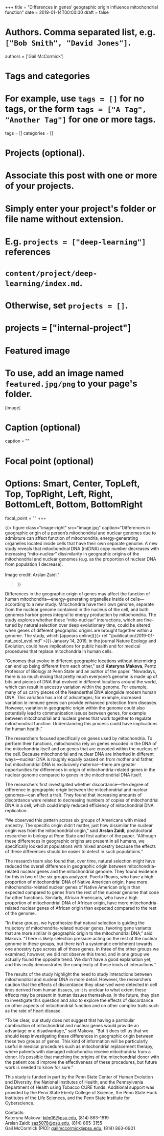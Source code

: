 +++
title = "Differences in genes’ geographic origin influence mitochondrial function"
date = 2019-01-14T00:00:00
draft = false

# Authors. Comma separated list, e.g. `["Bob Smith", "David Jones"]`.
authors = ['Gail McCormick']

# Tags and categories
# For example, use `tags = []` for no tags, or the form `tags = ["A Tag", "Another Tag"]` for one or more tags.
tags = []
categories = []

# Projects (optional).
#   Associate this post with one or more of your projects.
#   Simply enter your project's folder or file name without extension.
#   E.g. `projects = ["deep-learning"]` references 
#   `content/project/deep-learning/index.md`.
#   Otherwise, set `projects = []`.
# projects = ["internal-project"]

# Featured image
# To use, add an image named `featured.jpg/png` to your page's folder. 
[image]
  # Caption (optional)
  caption = ""

  # Focal point (optional)
  # Options: Smart, Center, TopLeft, Top, TopRight, Left, Right, BottomLeft, Bottom, BottomRight
  focal_point = ""
+++

{{< figure
      class="image-right"
      src="image.jpg"
      caption="Differences in geographic origin of a person’s mitochondrial and nuclear genomes due to admixture can affect function of mitochondria, energy-generating organelles located inside cells that have their own separate genome. A new study reveals that mitochondrial DNA (mtDNA) copy number decreases with increasing “mito-nuclear” dissimilarity in geographic origins of the mitochondrial and nuclear genomes (e.g. as the proportion of nuclear DNA from population 1 decrease).<br><br>Image credit: Arslan Zaidi."
>}}


Differences in the geographic origin of genes may affect the function of human mitochondria—energy-generating organelles inside of cells—according to a new study. Mitochondria have their own genome, separate from the nuclear genome contained in the nucleus of the cell, and both genomes harbor genes integral to energy production by mitochondria. The study explores whether these “mito-nuclear” interactions, which are fine-tuned by natural selection over deep evolutionary time, could be altered when genes of different geographic origins are brought together within a genome. The study, which [appears online]({{< ref "/publication/2019-01-nat_ecol_evol.md" >}}) January 14, 2019, in the journal Nature Ecology and Evolution, could have implications for public health and for medical procedures that replace mitochondria in human cells.

“Genomes that evolve in different geographic locations without intermixing can end up being different from each other,” said **Kateryna Makova**, Pentz Professor of Biology at Penn State and an author of the paper. “Nowadays, there is so much mixing that pretty much everyone’s genome is made up of bits and pieces of DNA that evolved in different locations around the world, which can result in ancestry variation within the genome. For example, many of us carry pieces of the Neanderthal DNA alongside modern human DNA. This variation has a lot of advantages; for example, increased variation in immune genes can provide enhanced protection from diseases. However, variation in geographic origin within the genome could also potentially lead to communication issues between genes, for example between mitochondrial and nuclear genes that work together to regulate mitochondrial function. Understanding this process could have implications for human health.”

The researchers focused specifically on genes used by mitochondria. To perform their functions, mitochondria rely on genes encoded in the DNA of the mitochondria itself and on genes that are encoded within the nucleus of the cell. Because mitochondrial and nuclear DNA are inherited in different ways—nuclear DNA is roughly equally passed on from mother and father, but mitochondrial DNA is exclusively maternal—there are greater opportunities for differences in origin of mitochondria-related genes in the nuclear genome compared to genes in the mitochondrial DNA itself.

The researchers first investigated whether discordance—the degree of difference in geographic origin between the mitochondrial and nuclear genomes—can affect a trait. They found that increasing amounts of discordance were related to decreasing numbers of copies of mitochondrial DNA in a cell, which could imply reduced efficiency of mitochondrial DNA replication.

“We observed this pattern across six groups of Americans with mixed ancestry. The specific origin didn’t matter, just how dissimilar the nuclear origin was from the mitochondrial origin,” said **Arslan Zaidi**, postdoctoral researcher in biology at Penn State and first author of the paper. “Although these differences in geographic origins are present in all humans, we specifically looked at populations with mixed ancestry because the effects of these differences should be easier to detect in such populations.”

The research team also found that, over time, natural selection might have reduced the overall difference in geographic origin between mitochondria-related nuclear genes and the mitochondrial genome. They found evidence for this in two of the six groups analyzed. Puerto Ricans, who have a high proportion of mitochondrial DNA of Native American origin, have more mitochondria-related nuclear genes of Native American origin than expected compared to genes from the rest of the nuclear genome that code for other functions. Similarly, African Americans, who have a high proportion of mitochondrial DNA of African origin, have more mitochondria-related nuclear genes of African origin than expected compared to the rest of the genome.

“In these groups, we hypothesize that natural selection is guiding the trajectory of mitochondria-related nuclear genes, favoring gene variants that are more similar in geographic origin to the mitochondrial DNA,” said Makova. “There is likely selection pressure acting on the rest of the nuclear genome in these groups, but there isn’t a systematic enrichment towards one ancestry type across all of those genes. In three of the other groups we examined, however, we did not observe this trend, and in one group we actually found the opposite trend. We don’t have a good explanation yet, and this really demonstrates the complexity of these kinds of interactions.”

The results of the study highlight the need to study interactions between mitochondrial and nuclear DNA in more detail. However, the researchers caution that the effects of discordance they observed were detected in cell lines derived from human tissues, so it is unclear to what extent these effects may be present in human tissues themselves. In the future, they plan to investigate this question and also to explore the effects of discordance on other aspects of mitochondrial function and on other complex traits such as the rate of heart disease.

“To be clear, our study does not suggest that having a particular combination of mitochondrial and nuclear genes would provide an advantage or a disadvantage,” said Makova. “But it does tell us that we should keep investigating these differences in geographic origin between these two groups of genes. This kind of information will be particularly useful in medical procedures such as mitochondrial replacement therapy, where patients with damaged mitochondria receive mitochondria from a donor. It’s possible that matching the origins of the mitochondrial donor with the patient could improve the effectiveness of these procedures, but future work is needed to know for sure.”

This study is funded in part by the Penn State Center of Human Evolution and Diversity, the National Institutes of Health, and the Pennsylvania Department of Health using Tobacco CURE funds. Additional support was provided by the Penn State Eberly College of Science, the Penn State Huck Institutes of the Life Sciences, and the Penn State Institute for Cyberscience.

Contacts:\
Kateryna Makova: kdm16@psu.edu, (814) 863-1619\
Arslan Zaidi: saz5078@psu.edu, (814) 865-3155\
Gail McCormick (PIO): gailmccormick@psu.edu, (814) 863-0901
